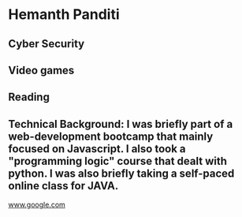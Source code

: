 # Hemanth Panditi
## Cyber Security
## Video games
## Reading
## Technical Background: I was briefly part of a web-development bootcamp that mainly focused on Javascript. I also took a "programming logic" course that dealt with python. I was also briefly taking a self-paced online class for JAVA.

www.google.com
